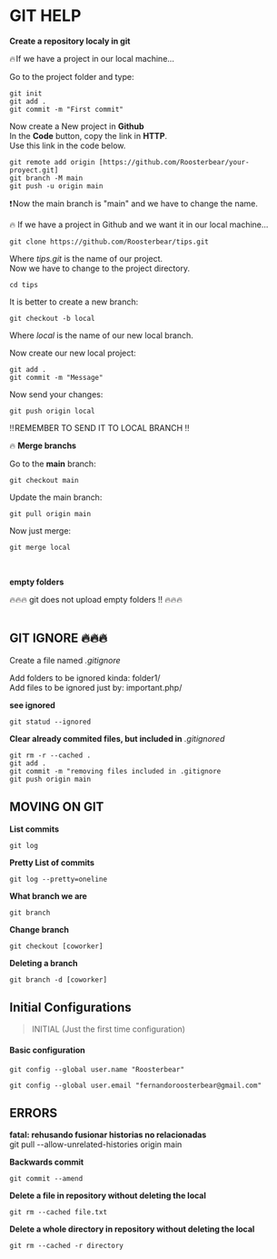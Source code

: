 # GIT HELP 

__Create a repository localy in git__ <br/>

🔥 If we have a project in our local machine... <br/>

Go to the project folder and type: <br/>

```git
git init
git add .
git commit -m "First commit"
```

Now create a New project in __Github__ <br/>
In the __Code__ button, copy the link in __HTTP__. <br/>
Use this link in the code below. <br/>

```git
git remote add origin [https://github.com/Roosterbear/your-proyect.git]
git branch -M main
git push -u origin main
```
❗ Now the main branch is "main" and we have to change the name. <br/>


🔥 If we have a project in Github and we want it in our local machine... <br/>

```git
git clone https://github.com/Roosterbear/tips.git
```

Where _tips.git_ is the name of our project. <br/>
Now we have to change to the project directory. <br/>

```terminal
cd tips
```

It is better to create a new branch: <br/>

```git
git checkout -b local
```

Where _local_ is the name of our new local branch. <br/>

Now create our new local project: <br/>

```git
git add .
git commit -m "Message"
```

Now send your changes: <br/>

```git
git push origin local
```
‼️ REMEMBER TO SEND IT TO LOCAL BRANCH ‼️  <br/>

🔥 __Merge branchs__ <br/>

Go to the __main__ branch: <br/>

```git
git checkout main
```

Update the main branch: <br/>

```git
git pull origin main
```

Now just merge: <br/>

```git
git merge local
```

<br/>

__empty folders__ <br/>

🔥🔥🔥 git does not upload empty folders !! 🔥🔥🔥 <br/>
<br/>


## GIT IGNORE 🔥🔥🔥

Create a file named _.gitignore_ <br/>

Add folders to be ignored kinda: folder1/ <br/>
Add files to be ignored just by: important.php/ <br/>

__see ignored__ <br/>

```git
git statud --ignored
```

__Clear already commited files, but included in__ _.gitignored_ <br/>

```git
git rm -r --cached .
git add .
git commit -m "removing files included in .gitignore
git push origin main
```

## MOVING ON GIT

__List commits__ <br/>

```git
git log
```

__Pretty List of commits__ <br/>

```git
git log --pretty=oneline
```

__What branch we are__ <br/>

```git
git branch
```

__Change branch__ <br/>

```git
git checkout [coworker]
```

__Deleting a branch__ <br/>

```git
git branch -d [coworker]
```

## Initial Configurations
> INITIAL (Just the first time configuration)

#### Basic configuration
```git
git config --global user.name "Roosterbear"

git config --global user.email "fernandoroosterbear@gmail.com"
```

## ERRORS
__fatal: rehusando fusionar historias no relacionadas__ <br/>
git pull --allow-unrelated-histories origin main

__Backwards commit__ <br/>

```git
git commit --amend
```

__Delete a file in repository without deleting the local__ <br/>

```git
git rm --cached file.txt
```
__Delete a whole directory in repository without deleting the local__ <br/>

```git
git rm --cached -r directory
```
